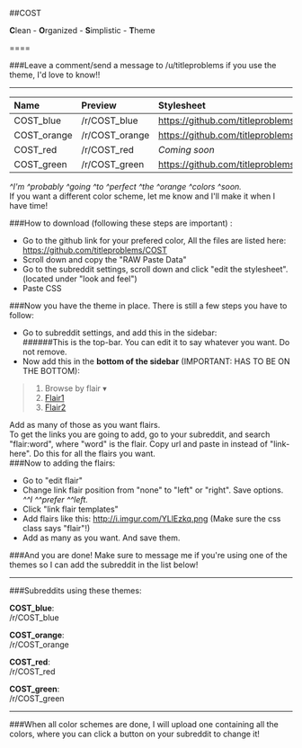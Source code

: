##COST  

**C**lean - **O**rganized - **S**implistic - **T**heme  

====
  
###Leave a comment/send a message to /u/titleproblems if you use the theme, I'd love to know!!  
  
*****  
  
| Name   | Preview   | Stylesheet     | Image preview |
|:-----------|:------------|:-------------|:-------------|
|COST_blue|/r/COST_blue| https://github.com/titleproblems/COST/blob/master/COST_blue.css | http://i.imgur.com/LkSGecc.png |
|COST_orange  |/r/COST_orange| https://github.com/titleproblems/COST/blob/master/COST_orange.css | http://i.imgur.com/OsFZnz5.png |
|COST_red       |/r/COST_red|*Coming soon*  | *Coming soon* |
|COST_green|/r/COST_green| https://github.com/titleproblems/COST/blob/master/COST_green.css | *Coming soon* |
  
*^I'm ^probably ^going ^to ^perfect ^the ^orange ^colors ^soon.*  
If you want a different color scheme, let me know and I'll make it when I have time!
  
###How to download (following these steps are important) :  
* Go to the github link for your prefered color, All the files are listed here: https://github.com/titleproblems/COST
* Scroll down and copy the "RAW Paste Data"
* Go to the subreddit settings, scroll down and click "edit the stylesheet". (located under "look and feel")  
* Paste CSS  
  
###Now you have the theme in place. There is still a few steps you have to follow:  
* Go to subreddit settings, and add this in the sidebar:  
    ######This is the top-bar. You can edit it to say whatever you want. Do not remove.  
* Now add this in the **bottom of the sidebar** (IMPORTANT: HAS TO BE ON THE BOTTOM):  
> 1. Browse by flair ▾  
> 2. [Flair1](link-here)  
> 3. [Flair2](link-here)  

Add as many of those as you want flairs.  
To get the links you are going to add, go to your subreddit, and search "flair:word", where "word" is the flair. Copy url and paste in instead of "link-here". Do this for all the flairs you want.  
###Now to adding the flairs:  
* Go to "edit flair"
* Change link flair position from "none" to "left" or "right". Save options. *^^I ^^prefer ^^left.*
* Click "link flair templates"  
* Add flairs like this: http://i.imgur.com/YLlEzkq.png (Make sure the css class says "flair"!)  
* Add as many as you want. And save them.  
  
###And you are done! Make sure to message me if you're using one of the themes so I can add the subreddit in the list below!  
  
*****  
  
###Subreddits using these themes:  
  
**COST_blue**:  
/r/COST_blue  
  
**COST_orange**:  
/r/COST_orange  
  
**COST_red**:  
/r/COST_red  
  
**COST_green**:  
/r/COST_green  
  
*****  
  
###When all color schemes are done, I will upload one containing all the colors, where you can click a button on your subreddit to change it!
